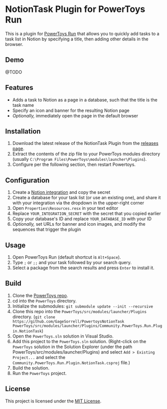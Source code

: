 # NotionTask Plugin for PowerToys Run

This is a plugin for [PowerToys Run](https://github.com/microsoft/PowerToys/wiki/PowerToys-Run-Overview) that allows you to quickly add tasks to a task list in Notion by specifying a title, then adding other details in the browser.

## Demo

@TODO

## Features

* Adds a task to Notion as a page in a database, such that the title is the task name
* Specify an icon and banner for the resulting Notion page
* *Optionally,* immediately open the page in the default browser

## Installation

1. Download the latest release of the NotionTask Plugin from the [releases page](https://github.com/GageSorrell/PowertoysNotionTask/releases).
2. Extract the contents of the zip file to your PowerToys modules directory (usually `C:\Program Files\PowerToys\modules\launcher\Plugins`).
3. Configure per the following section, then restart Powertoys.

## Configuration

1. Create a [Notion integration](https://www.notion.so/my-integrations) and copy the secret
2. Create a database for your task list (or use an existing one), and share it with your integration via the dropdown in the upper-right corner
3. Open `Properties\Resources.resx` in your text editor
4. Replace `YOUR_INTEGRATION_SECRET` with the secret that you copied earlier
5. Copy your database's ID and replace `YOUR_DATABASE_ID` with your ID
6. *Optionally,* set URLs for banner and icon images, and modify the sequences that trigger the plugin

## Usage

1. Open PowerToys Run (default shortcut is `Alt+Space`).
2. Type `;` or `;;` and your task  followed by your search query.
3. Select a package from the search results and press `Enter` to install it.

## Build

1. Clone the [PowerToys repo](https://github.com/microsoft/PowerToys).
2. cd into the `PowerToys` directory.
3. Initialize the submodules: `git submodule update --init --recursive`
4. Clone this repo into the `PowerToys/src/modules/launcher/Plugins` directory. (`git clone https://github.com/GageSorrell/PowertoysNotionTask PowerToys/src/modules/launcher/Plugins/Community.PowerToys.Run.Plugin.NotionTask`)
5. Open the `PowerToys.sln` solution in Visual Studio.
6. Add this project to the `PowerToys.sln` solution. (Right-click on the `PowerToys` solution in the Solution Explorer (under the path PowerToys/src/modules/launcher/Plugins) and select `Add > Existing Project...` and select the `Community.PowerToys.Run.Plugin.NotionTask.csproj` file.)
7. Build the solution.
8. Run the `PowerToys` project.

## License

This project is licensed under the [MIT License](LICENSE).